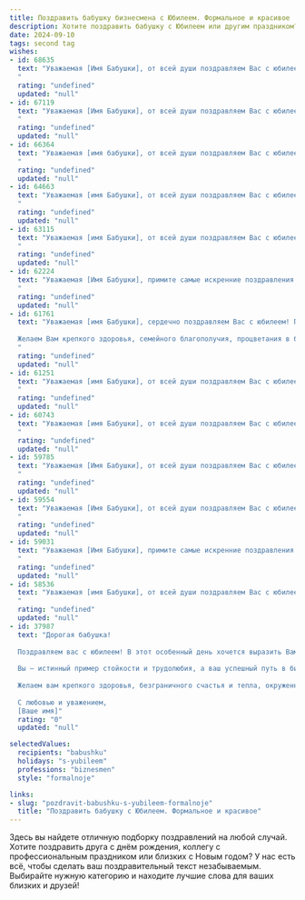 ```yaml
---
title: Поздравить бабушку бизнесмена с Юбилеем. Формальное и красивое
description: Хотите поздравить бабушку с Юбилеем или другим праздником? Наш ИИ создаст незабываемое поздравление, а вы обязательно выделитесь среди других.  
date: 2024-09-10
tags: second tag
wishes:
- id: 68635
  text: "Уважаемая [Имя Бабушки], от всей души поздравляем Вас с юбилеем! Желаем Вам крепкого здоровья, благополучия, ярких впечатлений и успехов во всех Ваших начинаниях. Пусть каждый день Вашей жизни будет наполнен радостью и любовью близких!
  "
  rating: "undefined"
  updated: "null"
- id: 67119
  text: "Уважаемая [Имя Бабушки], от всей души поздравляем Вас с юбилеем! Желаем Вам крепкого здоровья, долголетия, благополучия и процветания. Пусть Ваш богатый жизненный опыт и мудрость всегда будут опорой для Ваших близких.
  "
  rating: "undefined"
  updated: "null"
- id: 66364
  text: "Уважаемая [имя бабушки], от всей души поздравляем Вас с юбилеем! Желаем Вам крепкого здоровья, неиссякаемой энергии, семейного благополучия и успехов в Ваших делах. Пусть Ваша жизнь будет наполнена радостью, любовью и теплом!
  "
  rating: "undefined"
  updated: "null"
- id: 64663
  text: "Уважаемая [имя Бабушки], от всей души поздравляем Вас с юбилеем!  Желаем Вам крепкого здоровья, благополучия и процветания. Пусть Ваша жизненная мудрость и богатый опыт продолжают вдохновлять нас, а Ваша деловая хватка всегда приносит успех. Счастья, радости и долгих лет жизни!
  "
  rating: "undefined"
  updated: "null"
- id: 63115
  text: "Уважаемая [имя Бабушки], от всей души поздравляем Вас с юбилеем! Ваша неутомимая энергия, деловая хватка и блестящий ум всегда служили примером для нас.  Желаем Вам крепкого здоровья, благополучия и новых успехов в Ваших многочисленных начинаниях. Пусть этот день станет ярким и запоминающимся моментом в Вашей богатой жизни!
  "
  rating: "undefined"
  updated: "null"
- id: 62224
  text: "Уважаемая [Имя Бабушки], примите самые искренние поздравления с замечательным юбилеем! Желаем Вам крепкого здоровья, благополучия и долгих лет жизни, полных радости и тепла. Ваш  бизнес-опыт, мудрость и  жизненная энергия – пример для подражания! Пусть каждый день  будет наполнен  счастьем и  успехом.
  "
  rating: "undefined"
  updated: "null"
- id: 61761
  text: "Уважаемая [имя Бабушки], сердечно поздравляем Вас с юбилеем! Пусть этот день станет ярким символом Вашей богатой жизни, полной достижений и радостей!
  
  Желаем Вам крепкого здоровья, семейного благополучия, процветания в бизнесе и, главное, душевного покоя! Пусть каждый день приносит Вам новые достижения и приятные моменты.
  "
  rating: "undefined"
  updated: "null"
- id: 61251
  text: "Уважаемая [имя Бабушки], от всей души поздравляем Вас с юбилеем! В этот знаменательный день мы желаем Вам крепкого здоровья, благополучия, семейного тепла и новых ярких впечатлений. Ваша мудрость, жизненный опыт и неугасимый оптимизм вдохновляют всех, кто Вас знает. Пусть Ваши бизнес-проекты продолжают процветать, а каждый день приносит радость и удовлетворение. С Днем рождения!
  "
  rating: "undefined"
  updated: "null"
- id: 60743
  text: "Уважаемая [имя Бабушки], от всей души поздравляем Вас с юбилеем! Ваш богатый жизненный опыт, мудрость и деловая хватка, сформировавшие Вас как  успешного бизнесмена,  являются примером для  всех нас. Желаем Вам крепкого здоровья, благополучия и  многих  лет счастливой жизни!
  "
  rating: "undefined"
  updated: "null"
- id: 59785
  text: "Уважаемая [Имя Бабушки], от всей души поздравляем Вас с юбилеем! Ваша многолетняя успешная карьера бизнесмена – пример целеустремленности и трудолюбия. Желаем Вам крепкого здоровья, благополучия и процветания в будущем. Пусть каждый день дарит Вам радость, а жизнь будет наполнена счастьем и любовью!
  "
  rating: "undefined"
  updated: "null"
- id: 59554
  text: "Уважаемая [Имя Бабушки], от всей души поздравляем Вас с юбилеем!  Ваша многолетняя успешная деятельность в сфере бизнеса – это пример для подражания,  доказательство  Вашей целеустремлённости и неутомимой энергии. Желаем Вам крепкого здоровья,  неиссякаемого оптимизма и  дальнейших успехов в Ваших начинаниях.  Пусть  каждый день приносит  радость и  удовлетворение!
  "
  rating: "undefined"
  updated: "null"
- id: 59031
  text: "Уважаемая [Имя Бабушки], примите самые искренние поздравления с юбилеем! Ваша неутомимая энергия, деловая хватка и мудрость всегда были примером для всех, кто вас знает. Желаем вам крепкого здоровья, благополучия, радости и новых свершений! Пусть каждый день дарит вам новые возможности и счастливые моменты!
  "
  rating: "undefined"
  updated: "null"
- id: 58536
  text: "Уважаемая [имя Бабушки], от всей души поздравляем Вас с юбилеем! Желаем Вам крепкого здоровья, неисчерпаемой энергии, благополучия и процветания. Пусть Ваша деловая хватка и безупречный бизнес-инстинкт продолжают приносить плоды, а  окружающие всегда ценят Вашу мудрость и опыт.
  "
  rating: "undefined"
  updated: "null"
- id: 37987
  text: "Дорогая бабушка!
  
  Поздравляем вас с юбилеем! В этот особенный день хочется выразить Вам самые искренние поздравления и пожелания. Ваше жизненное путешествие, наполненное яркими моментами и мудростью, служит вдохновением для всех нас.
  
  Вы — истинный пример стойкости и трудолюбия, а ваш успешный путь в бизнесе вдохновляет не только близких, но и многих людей вокруг. Ваши достижения и стремление к новым вершинам заслуживают высшей похвалы.
  
  Желаем вам крепкого здоровья, безграничного счастья и тепла, окруженного заботой родных. Пусть каждый новый день приносит радость и удовлетворение, а мечты сбываются с легкостью.
  
  С любовью и уважением,
  [Ваше имя]"
  rating: "0"
  updated: "null"

selectedValues:
  recipients: "babushku"
  holidays: "s-yubileem"
  professions: "biznesmen"
  style: "formalnoje"

links:
- slug: "pozdravit-babushku-s-yubileem-formalnoje"
  title: "Поздравить бабушку с Юбилеем. Формальное и красивое"
---
```


Здесь вы найдете отличную подборку поздравлений на любой случай. 
Хотите поздравить друга с днём рождения, коллегу с профессиональным праздником или близких с Новым годом? У нас есть всё, чтобы сделать ваш поздравительный текст незабываемым. Выбирайте нужную категорию и находите лучшие слова для ваших близких и друзей!
